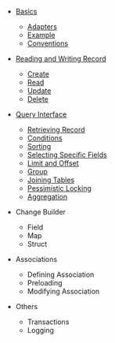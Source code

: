 * [Basics](#basics.md)

    * [Adapters](basics.md#adapters)
    * [Example](basics.md#example)
    * [Conventions](basics.md#conventions)

* [Reading and Writing Record](crud.md)

    * [Create](crud.md#create)
    * [Read](crud.md#read)
    * [Update](crud.md#update)
    * [Delete](crud.md#delete)

* [Query Interface](query.md)

    * [Retrieving Record](query.md#retrieving-data)
    * [Conditions](query.md#conditions)
    * [Sorting](query.md#sorting)
    * [Selecting Specific Fields](query.md#selecting-specific-fields)
    * [Limit and Offset](query.md#limit-and-offset)
    * [Group](query.md#group)
    * [Joining Tables](query.md#joining-tables)
    * [Pessimistic Locking](query.md#pessimistic-locking)
    * [Aggregation](query.md#aggregation)

* Change Builder

    * Field
    * Map
    * Struct

* Associations

    * Defining Association
    * Preloading
    * Modifying Association

* Others

    * Transactions
    * Logging
